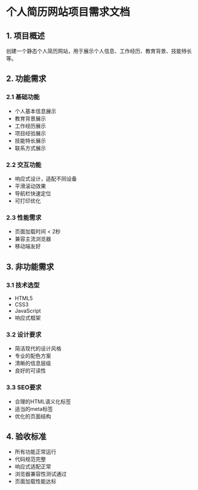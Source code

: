 # 个人简历网站项目需求文档

## 1. 项目概述
创建一个静态个人简历网站，用于展示个人信息、工作经历、教育背景、技能特长等。

## 2. 功能需求

### 2.1 基础功能
- 个人基本信息展示
- 教育背景展示
- 工作经历展示
- 项目经验展示
- 技能特长展示
- 联系方式展示

### 2.2 交互功能
- 响应式设计，适配不同设备
- 平滑滚动效果
- 导航栏快速定位
- 可打印优化

### 2.3 性能需求
- 页面加载时间 < 2秒
- 兼容主流浏览器
- 移动端友好

## 3. 非功能需求

### 3.1 技术选型
- HTML5
- CSS3
- JavaScript
- 响应式框架

### 3.2 设计要求
- 简洁现代的设计风格
- 专业的配色方案
- 清晰的信息层级
- 良好的可读性

### 3.3 SEO要求
- 合理的HTML语义化标签
- 适当的meta标签
- 优化的页面结构

## 4. 验收标准
- 所有功能正常运行
- 代码规范完整
- 响应式适配正常
- 浏览器兼容性测试通过
- 页面加载性能达标 